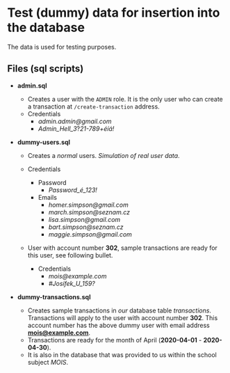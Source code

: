 # Test (dummy) data for insertion into the database 

The data is used for testing purposes.


## Files (sql scripts)

* **admin.sql**
    * Creates a user with the `ADMIN` role. It is the only user who can create a transaction at `/create-transaction` address.
    * Credentials
        * _admin.admin@gmail.com_
        * _Admin_Hell_3_?_21-789+éíá!_

* **dummy-users.sql**
    * Creates a _normal_ users. _Simulation of real user data_.
    * Credentials
        * Password
            * _Password_é_123!_
        * Emails
            * _homer.simpson@gmail.com_
            * _march.simpson@seznam.cz_
            * _lisa.simpson@gmail.com_
            * _bart.simpson@seznam.cz_
            * _maggie.simpson@gmail.com_

    * User with account number **302**, sample transactions are ready for this user, see following bullet.
        * Credentials
            * _mois@example.com_
            * _#Josífek_U_159?_

* **dummy-transactions.sql**
    * Creates sample transactions in _our_ database table _transactions_. Transactions will apply to the user with account number **302**. This account number has the above dummy user with email address **mois@example.com**.
    * Transactions are ready for the month of April (**2020-04-01** - **2020-04-30**).
    * It is also in the database that was provided to us within the school subject _MOIS_.
